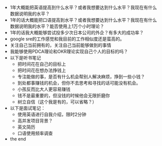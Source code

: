 - 1年大概能把英语提高到什么水平？或者我想要达到什么水平？我现在有什么数据说明我的水平？
- 1年的话大概能把口语提高到水平？或者我想要达到什么水平？我现在有什么数据说明我的水平？能否使用上1万个小时理论？
- 1年的话我大概能够尝试投多少次日本公司的外企？有多大的成功率？
- google sre的工作感觉和我目前的工作相似度还是蛮高的。
- 关注自己当前拥有的，关注自己当前能够做到的事情
- 我能够使用PDCA理论和OKR理论实现自己个人的目标的吗？
- 以下是听书笔记
    - 把时间花在自己的目标上
    - 把时间花在想办法挣钱上
    - 专注能做的事，是否有什么机会帮别人解决麻烦，挣到一些小钱？
    - 到处都事赚钱的机会，但你不去思考和寻找的话可能没有机会。
    - 小孩反而比大人更容易赚钱
    - 钱不是最重要的，但没钱的时候他会无限折磨你
    - 树立自信（这个我是有的，可以省略？）
- 以下是面试笔记：
    - 使用英语进行自我介绍，限时2分钟
    - 高并发项目背景？
    - 英文简历
    - 口语使用频率调查
- the end